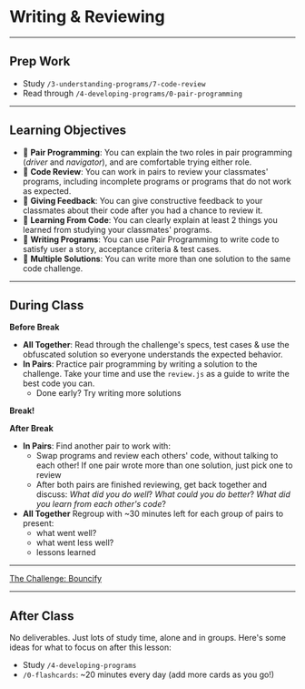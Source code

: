 # Writing & Reviewing

---

## Prep Work

- Study `/3-understanding-programs/7-code-review`
- Read through `/4-developing-programs/0-pair-programming`

---

## Learning Objectives

- 🥚 **Pair Programming**: You can explain the two roles in pair programming
  (_driver_ and _navigator_), and are comfortable trying either role.
- 🐣 **Code Review**: You can work in pairs to review your classmates' programs,
  including incomplete programs or programs that do not work as expected.
- 🐣 **Giving Feedback**: You can give constructive feedback to your classmates
  about their code after you had a chance to review it.
- 🐣 **Learning From Code**: You can clearly explain at least 2 things you
  learned from studying your classmates' programs.
- 🐥 **Writing Programs**: You can use Pair Programming to write code to satisfy
  user a story, acceptance criteria & test cases.
- 🐔 **Multiple Solutions**: You can write more than one solution to the same
  code challenge.

---

## During Class

**Before Break**

- **All Together**: Read through the challenge's specs, test cases & use the
  obfuscated solution so everyone understands the expected behavior.
- **In Pairs**: Practice pair programming by writing a solution to the
  challenge. Take your time and use the `review.js` as a guide to write the best
  code you can.
  - Done early? Try writing more solutions

**Break!**

**After Break**

- **In Pairs**: Find another pair to work with:
  - Swap programs and review each others' code, without talking to each other!
    If one pair wrote more than one solution, just pick one to review
  - After both pairs are finished reviewing, get back together and discuss:
    _What did you do well_? _What could you do better_? _What did you learn from
    each other's code_?
- **All Together** Regroup with ~30 minutes left for each group of pairs to
  present:
  - what went well?
  - what went less well?
  - lessons learned

---

<a href="./bouncify?stepped" target="_blank">The Challenge: Bouncify</a>

---

## After Class

No deliverables. Just lots of study time, alone and in groups. Here's some ideas
for what to focus on after this lesson:

- Study `/4-developing-programs`
- `/0-flashcards`: ~20 minutes every day (add more cards as you go!)
